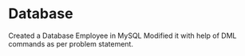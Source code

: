 # Database
Created a Database Employee in MySQL Modified it with help of DML commands as per problem statement.
